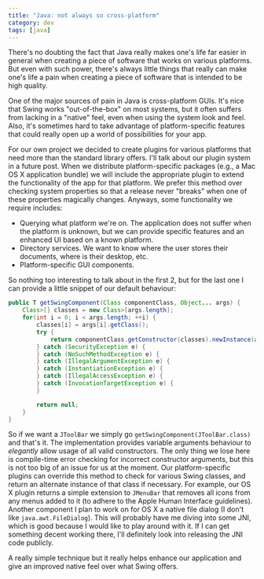 ```yaml
---
title: "Java: not always so cross-platform"
category: dev
tags: [java]
---
```


There's no doubting the fact that Java really makes one's life far easier in
general when creating a piece of software that works on various platforms. But
even with such power, there's always little things that really can make one's
life a pain when creating a piece of software that is intended to be high
quality.

One of the major sources of pain in Java is cross-platform GUIs. It's nice that
Swing works "out-of-the-box" on most systems, but it often suffers from lacking
in a "native" feel, even when using the system look and feel. Also, it's sometimes hard
to take advantage of platform-specific features that could really open up a
world of possibilities for your app.

For our own project we decided to create plugins for various platforms that
need more than the standard library offers. I'll talk about our plugin system
in a future post. When we distribute platform-specific packages (e.g., a Mac OS
X application bundle) we will include the appropriate plugin to extend the
functionality of the app for that platform. We prefer this method over checking
system properties so that a release never "breaks" when one of these properties
magically changes. Anyways, some functionality we require includes:

* Querying what platform we're on. The application does not suffer when the
  platform is unknown, but we can provide specific features and an enhanced UI
  based on a known platform.
* Directory services. We want to know where the user stores their documents,
  where is their desktop, etc.
* Platform-specific GUI components.

So nothing too interesting to talk about in the first 2, but for the last one I
can provide a little snippet of our default behaviour:

```java
public T getSwingComponent(Class componentClass, Object... args) {
	Class>[] classes = new Class>[args.length];
	for(int i = 0; i < args.length; ++i) {
		classes[i] = args[i].getClass();
		try {
			return componentClass.getConstructor(classes).newInstance(args);
		} catch (SecurityException e) {
		} catch (NoSuchMethodException e) {
		} catch (IllegalArgumentException e) {
		} catch (InstantiationException e) {
		} catch (IllegalAccessException e) {
		} catch (InvocationTargetException e) {
		}

		return null;
	}
}
```

So if we want a `JToolBar` we simply go `getSwingComponent(JToolBar.class)` and
that's it. The implementation provides variable arguments behaviour to
_elegantly_ allow usage of all valid constructors. The only thing we lose here
is compile-time error checking for incorrect constructor arguments, but this is
not too big of an issue for us at the moment. Our platform-specific plugins can
override this method to check for various Swing classes, and return an
alternate instance of that class if necessary. For example, our OS X plugin
returns a simple extension to `JMenuBar` that removes all icons from any menus
added to it (to adhere to the Apple Human Interface guidelines). Another
component I plan to work on for OS X a native file dialog (I don't like
`java.awt.FileDialog`). This will probably have me diving into some JNI, which
is good because I would like to play around with it. If I can get something
decent working there, I'll definitely look into releasing the JNI code
publicly.

A really simple technique but it really helps enhance our application and give
an improved native feel over what Swing offers.
